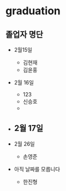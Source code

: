 # graduation
## 졸업자 명단 

- 2월15일
  - 김현재
  - 김윤홍 
- 2월 16일
  - 123
  - 신승호    
  -     
- 2월 17일
  - 
- 2월 26일
  - 손영준




- 아직 날짜를 모릅니다
  - 한진형

